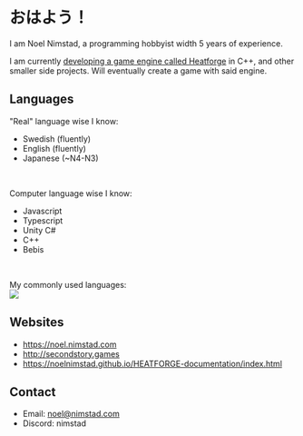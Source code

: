 # おはよう！ 
I am Noel Nimstad, a programming hobbyist width 5 years of experience.

I am currently <a href="https://https://noelnimstad.github.io/HEATFORGE-documentation/index.html">developing a game engine called Heatforge</a> in C++, and other smaller side projects. Will eventually create a game with said engine.

## Languages
"Real" language wise I know:
- Swedish (fluently)
- English (fluently)
- Japanese (~N4-N3)

<br/>

Computer language wise I know:
- Javascript
- Typescript
- Unity C#
- C++
- Bebis

<br/>

My commonly used languages:
<br/><img src="https://github-readme-stats.vercel.app/api/top-langs?username=NoelNimstad&show_icons=true&locale=en&theme=transparent&hide_border=true&hide_title=true&disable_animations=true&layout=compact"/>

## Websites
- https://noel.nimstad.com
- http://secondstory.games
- https://noelnimstad.github.io/HEATFORGE-documentation/index.html

## Contact
- Email: noel@nimstad.com
- Discord: nimstad
